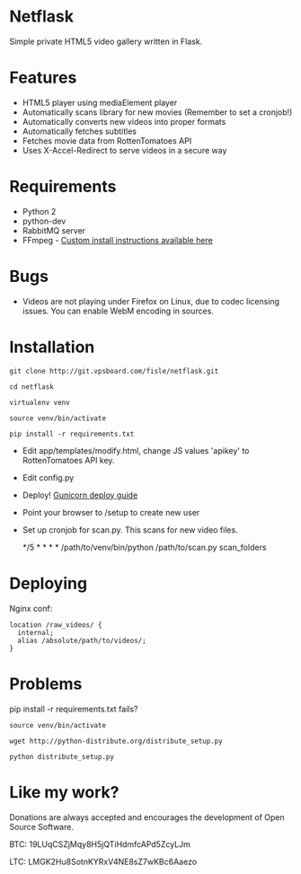 Netflask
======
Simple private HTML5 video gallery written in Flask.


Features
======
  - HTML5 player using mediaElement player
  - Automatically scans library for new movies (Remember to set a cronjob!)
  - Automatically converts new videos into proper formats
  - Automatically fetches subtitles
  - Fetches movie data from RottenTomatoes API
  - Uses X-Accel-Redirect to serve videos in a secure way
  

Requirements
======
  - Python 2
  - python-dev
  - RabbitMQ server
  - FFmpeg - [Custom install instructions available here](https://fisle.eu/installing-ffmpeg-from-source-on-debian-wheezy/)


Bugs
=====
  - Videos are not playing under Firefox on Linux, due to codec licensing issues. You can enable WebM encoding in sources.


Installation
=====
    git clone http://git.vpsboard.com/fisle/netflask.git

    cd netflask

    virtualenv venv

    source venv/bin/activate

    pip install -r requirements.txt

  * Edit app/templates/modify.html, change JS values 'apikey' to RottenTomatoes API key.

  * Edit config.py    

  * Deploy! [Gunicorn deploy guide](http://docs.gunicorn.org/en/latest/deploy.html)

  * Point your browser to /setup to create new user

  * Set up cronjob for scan.py. This scans for new video files.

    */5 * * * * /path/to/venv/bin/python /path/to/scan.py scan_folders


Deploying
=====

Nginx conf:

    location /raw_videos/ {
      internal;
      alias /absolute/path/to/videos/;
    }



Problems
=====
pip install -r requirements.txt fails?

    source venv/bin/activate

    wget http://python-distribute.org/distribute_setup.py

    python distribute_setup.py


Like my work?
=====
Donations are always accepted and encourages the development of Open Source Software.

BTC: 19LUqCSZjMqy8H5jQTiHdmfcAPd5ZcyLJm

LTC: LMGK2Hu8SotnKYRxV4NE8sZ7wKBc6Aaezo
